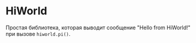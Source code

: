 # HiWorld

Простая библиотека, которая выводит сообщение "Hello from HiWorld!" при вызове `hiworld.pi()`.
